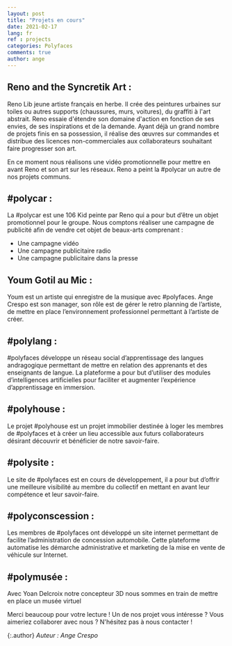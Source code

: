 ```yaml
---
layout: post
title: "Projets en cours"
date: 2021-02-17
lang: fr
ref : projects
categories: Polyfaces
comments: true
author: ange
---
```


## Reno and the Syncretik Art : 

Reno Lib jeune artiste français en herbe. 
Il crée des peintures urbaines sur toiles ou autres supports (chaussures, murs, voitures), du graffiti à l'art abstrait. Reno essaie d'étendre son domaine d'action en fonction de ses envies, de ses inspirations et de la demande.
Ayant déjà un grand nombre de projets finis en sa possession, il réalise des œuvres sur commandes et distribue des licences non-commerciales aux collaborateurs souhaitant faire progresser son art.

En ce moment nous réalisons une vidéo promotionnelle pour mettre en avant Reno et son art sur les réseaux.
Reno a peint la #polycar un autre de nos projets communs. 

## #polycar : 

La #polycar est une 106 Kid peinte par Reno qui a pour but d’être un objet promotionnel pour le groupe. Nous comptons réaliser une campagne de publicité afin de vendre cet objet de beaux-arts comprenant : 
- Une campagne vidéo
- Une campagne publicitaire radio
- Une campagne publicitaire dans la presse 

## Youm Gotil au Mic : 

Youm est un artiste qui enregistre de la musique avec #polyfaces. Ange Crespo est son manager, son rôle est de gérer le retro planning de l’artiste, de mettre en place l’environnement professionnel permettant à l’artiste de créer.


## #polylang : 

#polyfaces développe un réseau social d’apprentissage des langues andragogique permettant de mettre en relation des apprenants et des enseignants de langue. La plateforme a pour but d’utiliser des modules d’intelligences artificielles pour faciliter et augmenter l’expérience d’apprentissage en immersion. 

## #polyhouse : 

Le projet #polyhouse est un projet immobilier destinée à loger les membres de #polyfaces et à créer un lieu accessible aux futurs collaborateurs désirant découvrir et bénéficier de notre savoir-faire.  

## #polysite :

Le site de #polyfaces est en cours de développement, il a pour but d’offrir une meilleure visibilité au membre du collectif en mettant en avant leur compétence et leur savoir-faire. 

## #polyconscession : 

Les membres de #polyfaces ont développé un site internet permettant de facilite l’administration de concession automobile. Cette plateforme automatise les démarche administrative et marketing de la mise en vente de véhicule sur Internet.

## #polymusée :

Avec Yoan Delcroix notre concepteur 3D nous sommes en train de mettre en place un musée virtuel


Merci beaucoup pour votre lecture ! Un de nos projet vous intéresse ? Vous aimeriez collaborer avec nous ? N'hésitez pas à nous contacter !


{:.author}
*Auteur : Ange Crespo*